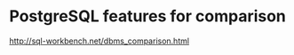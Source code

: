 PostgreSQL features for comparison
==================================

http://sql-workbench.net/dbms_comparison.html
